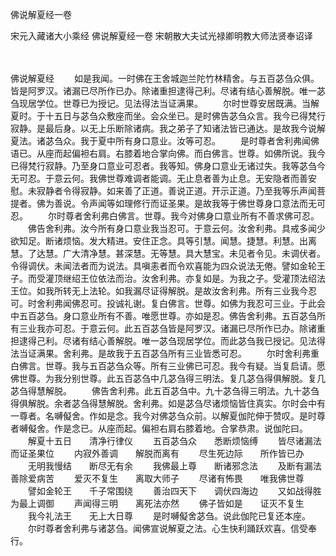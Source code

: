 佛说解夏经一卷


宋元入藏诸大小乘经
佛说解夏经一卷
宋朝散大夫试光禄卿明教大师法贤奉诏译


　　

佛说解夏经
　　如是我闻。一时佛在王舍城迦兰陀竹林精舍。与五百苾刍众俱。皆是阿罗汉。诸漏已尽所作已办。除诸重担逮得己利。尽诸有结心善解脱。唯一苾刍现居学位。世尊已为授记。见法得法当证满果。
　　尔时世尊安居既满。当解夏时。于十五日与苾刍众敷座而坐。会众坐已。是时佛告苾刍众言。我今已得梵行寂静。是最后身。以无上乐断除诸病。我之弟子了知诸法皆已通达。是故我今说解夏法。诸苾刍众。我于夏中所有身口意业。汝等可忍。
　　是时尊者舍利弗闻佛语已。从座而起偏袒右肩。右膝着地合掌向佛。而白佛言。世尊。如佛所说。我今已得梵行寂静。乃至身口意业可忍者。我等知。佛身口意业无诸过失。我等苾刍今无可忍。于意云何。我佛世尊难调者能调。无止息者善为止息。无安隐者而善安慰。未寂静者令得寂静。如来善了正道。善说正道。开示正道。乃至我等乐声闻菩提者。佛为善说。令声闻等如理修行而证圣果。是故我等于佛世尊身口意法而无可忍。
　　尔时尊者舍利弗白佛言。世尊。我今对佛身口意业所有不善求佛可忍。
　　佛告舍利弗。汝今所有身口意业我当忍可。于意云何。汝舍利弗。具戒多闻少欲知足。断诸烦恼。发大精进。安住正念。具等引慧。闻慧。捷慧。利慧。出离慧。了达慧。广大清净慧。甚深慧。无等慧。具大慧宝。未见者令见。未调伏者。令得调伏。未闻法者而为说法。具嗔恚者而令欢喜能为四众说法无倦。譬如金轮王子。而受灌顶继绍王位依法而治。汝舍利弗。亦复如是。为我之子。受灌顶法绍法王位。如我所转无上法轮。如我漏尽证得解脱。是故汝舍利弗。所有三业我今忍可。时舍利弗闻佛忍可。投诚礼谢。复白佛言。世尊。如佛为我忍可三业。于此会中五百苾刍。身口意业所有不善。唯愿世尊。亦如是忍。佛告舍利弗。五百苾刍所有三业我亦可忍。于意云何。此五百苾刍皆是阿罗汉。诸漏已尽所作已办。除诸重担逮得己利。尽诸有结心善解脱。唯一苾刍现居学位。而此苾刍我已授记。见法得法当证满果。舍利弗。是故我于五百苾刍所有三业皆悉可忍。
　　尔时舍利弗重白佛言。世尊。我与五百苾刍众等。所有三业佛已可忍。我今有疑。当复启请。愿佛世尊。为我分别世尊。此五百苾刍中几苾刍得三明法。复几苾刍得俱解脱。复几苾刍得慧解脱。
　　佛告舍利弗。此五百苾刍中。九十苾刍得三明法。九十苾刍得俱解脱。余者苾刍得慧解脱。舍利弗。如是苾刍尽诸烦恼皆住真实。尔时会中有一尊者。名嚩儗舍。作如是念。我今对佛苾刍众前。以解夏伽陀伸于赞叹。是时尊者嚩儗舍。作是念已。从座而起。偏袒右肩右膝着地。合掌恭肃。说伽陀曰。
　　解夏十五日　　清净行律仪
　　五百苾刍众　　悉断烦恼缚
　　皆尽诸漏法　　而证圣果位
　　内寂外善调　　解脱而离有
　　尽生死边际　　所作皆已办
　　无明我慢结　　断尽无有余
　　我佛最上尊　　断诸邪念法
　　及断有漏法　　善除爱病苦
　　爱灭不复生　　离取大师子
　　尽诸有怖畏　　唯我佛世尊
　　譬如金轮王　　千子常围绕
　　善治四天下　　调伏四海边
　　又如战得胜　　为最上调御
　　声闻得三明　　离死法亦然
　　佛子皆如是　　证灭不复生
　　我今礼法王　　无上大日尊
　　是时嚩儗舍苾刍。说此伽陀已复还本座。
　　尔时尊者舍利弗与诸苾刍。闻佛宣说解夏之法。心生快利踊跃欢喜。信受奉行。


